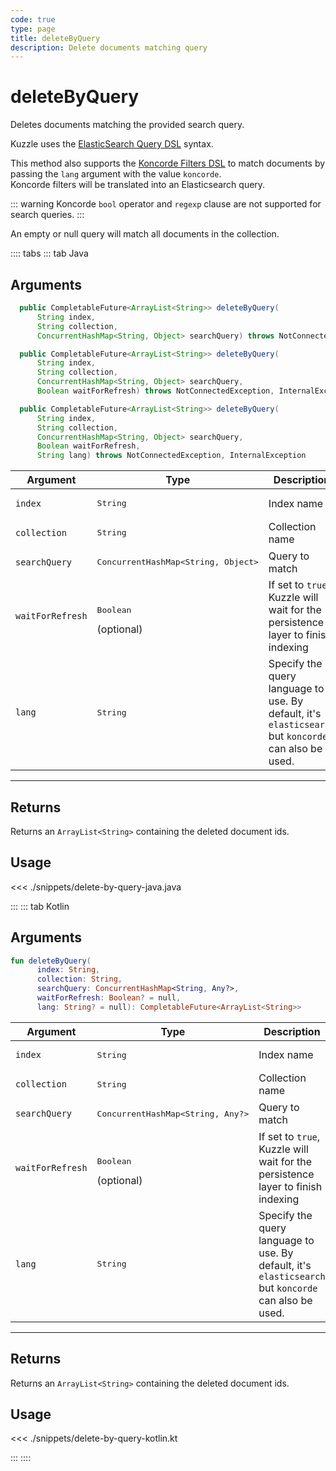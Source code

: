 ```yaml
---
code: true
type: page
title: deleteByQuery
description: Delete documents matching query
---
```


# deleteByQuery

Deletes documents matching the provided search query.

Kuzzle uses the [ElasticSearch Query DSL](https://www.elastic.co/guide/en/elasticsearch/reference/7.4/query-dsl.html) syntax.

<SinceBadge version="change-me"/>

This method also supports the [Koncorde Filters DSL](/core/2/guides/cookbooks/realtime-api) to match documents by passing the `lang` argument with the value `koncorde`.  
Koncorde filters will be translated into an Elasticsearch query.  

::: warning
Koncorde `bool` operator and `regexp` clause are not supported for search queries.
:::

An empty or null query will match all documents in the collection.

:::: tabs
::: tab Java

## Arguments

```java
  public CompletableFuture<ArrayList<String>> deleteByQuery(
      String index,
      String collection,
      ConcurrentHashMap<String, Object> searchQuery) throws NotConnectedException, InternalException

  public CompletableFuture<ArrayList<String>> deleteByQuery(
      String index,
      String collection,
      ConcurrentHashMap<String, Object> searchQuery,
      Boolean waitForRefresh) throws NotConnectedException, InternalException

  public CompletableFuture<ArrayList<String>> deleteByQuery(
      String index,
      String collection,
      ConcurrentHashMap<String, Object> searchQuery,
      Boolean waitForRefresh,
      String lang) throws NotConnectedException, InternalException
```

| Argument           | Type                                         | Description     |
| ------------------ | -------------------------------------------- | --------------- |
| `index`            | <pre>String</pre>                            | Index name      |
| `collection`       | <pre>String</pre>                            | Collection name |
| `searchQuery`      | <pre>ConcurrentHashMap<String, Object></pre> | Query to match  |
| `waitForRefresh`   | <pre>Boolean</pre> (optional)                | If set to `true`, Kuzzle will wait for the persistence layer to finish indexing |
| `lang`     | <pre>String</pre>               | Specify the query language to use. By default, it's `elasticsearch` but `koncorde` can also be used. <SinceBadge version="change-me"/> |

---

## Returns

Returns an `ArrayList<String>` containing the deleted document ids.

## Usage

<<< ./snippets/delete-by-query-java.java

:::
::: tab Kotlin

## Arguments

```kotlin
fun deleteByQuery(
      index: String,
      collection: String,
      searchQuery: ConcurrentHashMap<String, Any?>,
      waitForRefresh: Boolean? = null,
      lang: String? = null): CompletableFuture<ArrayList<String>>
```

| Argument           | Type                                         | Description     |
| ------------------ | -------------------------------------------- | --------------- |
| `index`            | <pre>String</pre>                            | Index name      |
| `collection`       | <pre>String</pre>                            | Collection name |
| `searchQuery`      | <pre>ConcurrentHashMap<String, Any?></pre> | Query to match  |
| `waitForRefresh`   | <pre>Boolean</pre> (optional)                | If set to `true`, Kuzzle will wait for the persistence layer to finish indexing |
| `lang`     | <pre>String</pre>               | Specify the query language to use. By default, it's `elasticsearch` but `koncorde` can also be used. <SinceBadge version="change-me"/> |

---

## Returns

Returns an `ArrayList<String>` containing the deleted document ids.

## Usage

<<< ./snippets/delete-by-query-kotlin.kt

:::
::::